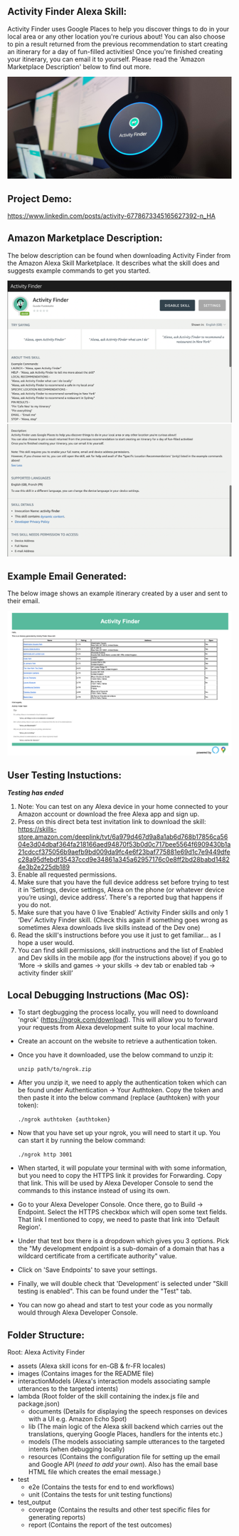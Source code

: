 ## Activity Finder Alexa Skill:

Activity Finder uses Google Places to help you discover things to do in your local area or any other location you're curious about!
You can also choose to pin a result returned from the previous recommendation to start creating an itinerary for a day of fun-filled activities!
Once you're finished creating your itinerary, you can email it to yourself. Please read the 'Amazon Marketplace Description' below to find out more.

![Demo Picture](images/demo-picture.jpg)

## Project Demo:

https://www.linkedin.com/posts/activity-6778673345165627392-n_HA

## Amazon Marketplace Description:

The below description can be found when downloading Activity Finder from the Amazon Alexa Skill Marketplace. It describes what the skill does and suggests example commands to get you started.

![Store Description 1](images/store-description-1.png)
![Store Description 2](images/store-description-2.png)

## Example Email Generated:

The below image shows an example itinerary created by a user and sent to their email.

![Example Email Generated](images/example-email-generated.png)

## User Testing Instuctions:

**_Testing has ended_**

1. Note: You can test on any Alexa device in your home connected to your Amazon account or download the free Alexa app and sign up.
2. Press on this direct beta test invitation link to download the skill: https://skills-store.amazon.com/deeplink/tvt/6a979d467d9a8a1ab6d768b17856ca5604e3d04dbaf364fa218166aed94870f53b0d0c717bee5564f6909430b1a21cdccf375056b9aefb9bd009da9fc4e6f23baf775881e69d1c7e9449dfec28a95dfebdf35437ccd9e34861a345a62957176c0e8ff2bd28babd14824e3b2e225db189
3. Enable all requested permissions.
4. Make sure that you have the full device address set before trying to test it in ‘Settings, device settings, Alexa on the phone (or whatever device you’re using), device address’. There's a reported bug that happens if you do not.
5. Make sure that you have 0 live ‘Enabled’ Activity Finder skills and only 1 ‘Dev’ Activity Finder skill. (Check this again if something goes wrong as sometimes Alexa downloads live skills instead of the Dev one)
6. Read the skill's instructions before you use it just to get familiar… as I hope a user would.
7. You can find skill permissions, skill instructions and the list of Enabled and Dev skills in the mobile app (for the instructions above) if you go to ‘More -> skills and games -> your skills -> dev tab or enabled tab -> activity finder skill’

## Local Debugging Instructions (Mac OS):

- To start degbugging the process locally, you will need to downloand 'ngrok' (https://ngrok.com/download). This will allow you to forward your requests from Alexa development suite to your local machine.
- Create an account on the website to retrieve a authentication token.
- Once you have it downloaded, use the below command to unzip it:

  `unzip path/to/ngrok.zip`

- After you unzip it, we need to apply the authentication token which can be found under Authentication -> Your Authtoken. Copy the token and then paste it into the below command (replace {authtoken} with your token):

  `./ngrok authtoken {authtoken}`

- Now that you have set up your ngrok, you will need to start it up. You can start it by running the below command:

  `./ngrok http 3001`

- When started, it will populate your terminal with with some information, but you need to copy the HTTPS link it provides for Forwarding. Copy that link. This will be used by Alexa Developer Console to send the commands to this instance instead of using its own.
- Go to your Alexa Developer Console. Once there, go to Build -> Endpoint. Select the HTTPS checkbox which will open some text fields. That link I mentioned to copy, we need to paste that link into 'Default Region'.
- Under that text box there is a dropdown which gives you 3 options. Pick the "My development endpoint is a sub-domain of a domain that has a wildcard certificate from a certificate authority" value.
- Click on 'Save Endpoints' to save your settings.
- Finally, we will double check that 'Development' is selected under "Skill testing is enabled". This can be found under the "Test" tab.
- You can now go ahead and start to test your code as you normally would through Alexa Developer Console.

## Folder Structure:

Root: Alexa Activity Finder

- assets (Alexa skill icons for en-GB & fr-FR locales)
- images (Contains images for the README file)
- interactionModels (Alexa's interaction models associating sample utterances to the targeted intents)
- lambda (Root folder of the skill containing the index.js file and package.json)
  - documents (Details for displaying the speech responses on devices with a UI e.g. Amazon Echo Spot)
  - lib (The main logic of the Alexa skill backend which carries out the translations, querying Google Places, handlers for the intents etc.)
  - models (The models associating sample utterances to the targeted intents (when debugging locally)
  - resources (Contains the configuration file for setting up the email and Google API (_need to add your own_). Also has the email base HTML file which creates the email message.)
- test
  - e2e (Contains the tests for end to end workflows)
  - unit (Contains the tests for unit testing functions)
- test_output
  - coverage (Contains the results and other test specific files for generating reports)
  - report (Contains the report of the test outcomes)
